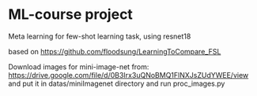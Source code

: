 # ML-course project

Meta learning for few-shot learning task, using resnet18

based on https://github.com/floodsung/LearningToCompare_FSL

Download images for mini-image-net from: https://drive.google.com/file/d/0B3Irx3uQNoBMQ1FlNXJsZUdYWEE/view and put it in datas/miniImagenet directory and run proc_images.py
